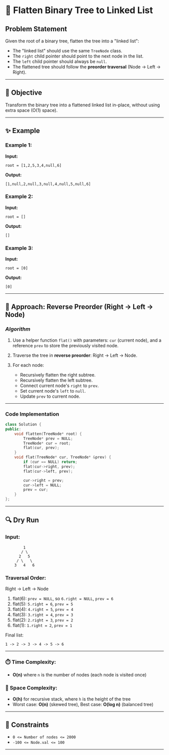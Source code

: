 
# 🔄 Flatten Binary Tree to Linked List

## Problem Statement

Given the root of a binary tree, flatten the tree into a "linked list":

* The "linked list" should use the same `TreeNode` class.
* The `right` child pointer should point to the next node in the list.
* The `left` child pointer should always be `null`.
* The flattened tree should follow the **preorder traversal** (Node → Left → Right).

---

## 🎯 Objective

Transform the binary tree into a flattened linked list in-place, without using extra space (O(1) space).

---

## ✨ Example

### Example 1:

**Input:**

```
root = [1,2,5,3,4,null,6]
```

**Output:**

```
[1,null,2,null,3,null,4,null,5,null,6]
```

### Example 2:

**Input:**

```
root = []
```

**Output:**

```
[]
```

### Example 3:

**Input:**

```
root = [0]
```

**Output:**

```
[0]
```

---

## 🚀 Approach: Reverse Preorder (Right → Left → Node)

### *Algorithm*

1. Use a helper function `flat()` with parameters: `cur` (current node), and a reference `prev` to store the previously visited node.
2. Traverse the tree in **reverse preorder**: Right → Left → Node.
3. For each node:

   * Recursively flatten the right subtree.
   * Recursively flatten the left subtree.
   * Connect current node's `right` to `prev`.
   * Set current node's `left` to `null`.
   * Update `prev` to current node.

---

### Code Implementation

```cpp
class Solution {
public:
    void flatten(TreeNode* root) {
        TreeNode* prev = NULL;
        TreeNode* cur = root;
        flat(cur, prev);
    }
    void flat(TreeNode* cur, TreeNode* &prev) {
        if (cur == NULL) return;
        flat(cur->right, prev);
        flat(cur->left, prev);

        cur->right = prev;
        cur->left = NULL;
        prev = cur;
    }
};
```

---

## 🔍 Dry Run

### Input:

```
        1
       / \
      2   5
     / \   \
    3   4   6
```

### Traversal Order:

Right → Left → Node

1. flat(6): `prev = NULL`, so `6.right = NULL`, `prev = 6`
2. flat(5): `5.right = 6`, `prev = 5`
3. flat(4): `4.right = 5`, `prev = 4`
4. flat(3): `3.right = 4`, `prev = 3`
5. flat(2): `2.right = 3`, `prev = 2`
6. flat(1): `1.right = 2`, `prev = 1`

Final list:

```
1 -> 2 -> 3 -> 4 -> 5 -> 6
```

---

### ⏱️ Time Complexity:

* **O(n)** where `n` is the number of nodes (each node is visited once)

### 🧠 Space Complexity:

* **O(h)** for recursive stack, where `h` is the height of the tree
* Worst case: **O(n)** (skewed tree), Best case: **O(log n)** (balanced tree)

---

## 🔧 Constraints

* `0 <= Number of nodes <= 2000`
* `-100 <= Node.val <= 100`

---
